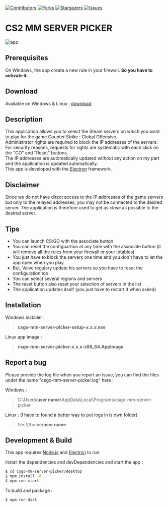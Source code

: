 [![Contributors][contributors-shield]][contributors-url]
[![Forks][forks-shield]][forks-url]
[![Stargazers][stars-shield]][stars-url]
[![Issues][issues-shield]][issues-url]

# **CS2** MM SERVER PICKER

![app](https://github.com/Jyben/csgo-mm-server-picker/blob/master/app/assets/img/app.gif)

## Prerequisites

On Windows, the app create a new rule in your firewall. **So you have to activate it.**

## Download
Available on Windows & Linux : [download](https://github.com/Jyben/csgo-mm-server-picker/releases/latest)

## Description

This application allows you to select the Steam servers on which you want to play for the game Counter Strike : Global Offensive.  
Administrator rights are required to block the IP addresses of the servers. For security reasons, requests for rights are systematic with each click on the "GO" and "Reset" buttons.  
The IP addresses are automatically updated without any action on my part and the application is updated automatically.  
This app is developed with the [Electron](https://electronjs.org/) framework.

## Disclaimer

Since we do not have direct access to the IP addresses of the game servers but only to the relayed addresses, you may not be connected to the desired server. The application is therefore used to get as close as possible to the desired server.

## Tips

- You can launch CS:GO with the associate button 
- You can reset the configuartion at any time with the associate button (it will remove all the rules from your firewall or your iptables)
- You just have to block the servers one time and you don't have to let the app open when you play
- But, Valve regulary update his servers so you have to reset the configuration too
- You can select several regions and servers
- The reset button also reset your selection of servers in the list
- The application updates itself (you just have to restart it when asked)

## Installation

Windows installer :
> **csgo-mm-server-picker-setup-*x.x.x*.exe**

Linux app image :
> **csgo-mm-server-picker-*x.x.x*-x86_64.AppImage**

## Report a bug

Please provide the log file when you report an issue, you can find the files under the name "csgo-mm-server-picker.log" here :

Windows : 

> C:\Users\\**user name**\AppData\Local\Programs\csgo-mm-server-picker

Linux : (I have to found a better way to put logs in is own folder)

> file:///home/**user name**

## Development & Build

This app requires [Node.js](https://nodejs.org/) and [Electron](https://electronjs.org/) to run.

Install the dependencies and devDependencies and start the app :

```sh
$ cd csgo-mm-server-picker/desktop
$ npm install -d
$ npm run start
```

To build and package :

```sh
$ npm run dist
```

[contributors-shield]: https://img.shields.io/github/contributors/Jyben/csgo-mm-server-picker.svg?style=for-the-badge
[contributors-url]: https://github.com/Jyben/csgo-mm-server-picker/graphs/contributors
[forks-shield]: https://img.shields.io/github/forks/Jyben/csgo-mm-server-picker.svg?style=for-the-badge
[forks-url]: https://github.com/Jyben/csgo-mm-server-picker/network/members
[stars-shield]: https://img.shields.io/github/stars/Jyben/csgo-mm-server-picker.svg?style=for-the-badge
[stars-url]: https://github.com/Jyben/csgo-mm-server-picker/stargazers
[issues-shield]: https://img.shields.io/github/issues/Jyben/csgo-mm-server-picker.svg?style=for-the-badge
[issues-url]: https://github.com/Jyben/csgo-mm-server-picker/issues

